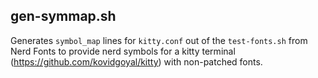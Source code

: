 ## gen-symmap.sh

Generates ```symbol_map``` lines for ```kitty.conf``` out of the ```test-fonts.sh``` from Nerd Fonts to provide nerd symbols for a kitty terminal (https://github.com/kovidgoyal/kitty) with non-patched fonts.

